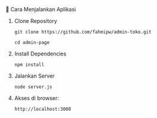 🚀 Cara Menjalankan Aplikasi
1. Clone Repository
 
    `git clone https://github.com/fahmipw/admin-toko.git`
 
    `cd admin-page`


2. Install Dependencies

   `npm install`

3. Jalankan Server

    `node server.js`

4. Akses di browser: 

    `http://localhost:3000`
